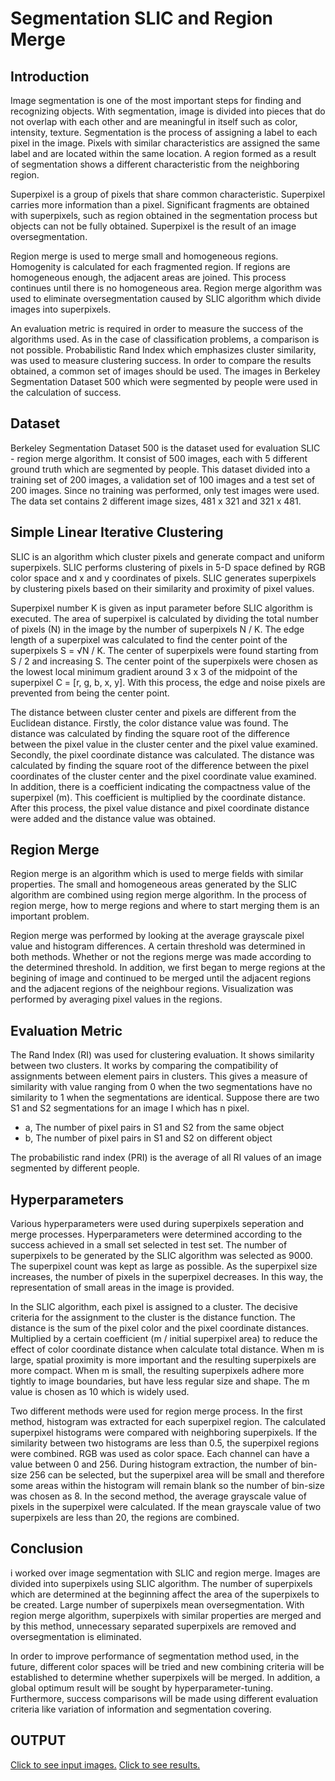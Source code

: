 # Segmentation SLIC and Region Merge

## Introduction
Image segmentation is one of the most important steps for finding and recognizing objects. With segmentation, image is divided into pieces that do not overlap with each other and are meaningful in itself such as color, intensity, texture. Segmentation is the process of assigning a label to each pixel in the image. Pixels with similar characteristics are assigned the same label and are located within the same location. A region formed as a result of segmentation shows a different characteristic from the neighboring region.

Superpixel is a group of pixels that share common characteristic. Superpixel carries more information than a pixel. Significant fragments are obtained with superpixels, such as region obtained in the segmentation process but objects can not be fully obtained. Superpixel is the result of an image oversegmentation.

Region merge is used to merge small and homogeneous regions. Homogenity is calculated for each fragmented region. If regions are homogeneous enough, the adjacent areas are joined. This process continues until there is no homogeneous area. Region merge algorithm was used to eliminate oversegmentation caused by SLIC algorithm which divide images into superpixels.

An evaluation metric is required in order to measure the success of the algorithms used. As in the case of classification problems, a comparison is not possible. Probabilistic Rand Index which emphasizes cluster similarity, was used to measure clustering success. In order to compare the results obtained, a common set of images should be used. The images in Berkeley Segmentation Dataset 500 which were segmented by people were used in the calculation of success.

## Dataset
Berkeley Segmentation Dataset 500 is the dataset used for evaluation SLIC - region merge algorithm. It consist of 500 images, each with 5 different ground truth which are segmented by people. This dataset divided into a training set of 200 images, a validation set of 100 images and a test set of 200 images. Since no training was performed, only test images were used. The data set contains 2 different image sizes, 481 x 321 and 321 x 481.

## Simple Linear Iterative Clustering
SLIC is an algorithm which cluster pixels and generate compact and uniform superpixels. SLIC performs clustering of pixels in 5-D space defined by RGB color space and x and y coordinates of pixels. SLIC generates superpixels by clustering pixels based on their similarity and proximity of pixel values.

Superpixel number K is given as input parameter before SLIC algorithm is executed. The area of superpixel is calculated by dividing the total number of pixels (N) in the image by the number of superpixels N / K. The edge length of a superpixel was calculated to find the center point of the superpixels S = √N / K. The center of superpixels were found starting from S / 2 and increasing S. The center point of the superpixels were chosen as the lowest local minimum gradient around 3 x 3 of the midpoint of the superpixel C = [r, g, b, x, y]. With this process, the edge and noise pixels are prevented from being the center point.

The distance between cluster center and pixels are different from the Euclidean distance. Firstly, the color distance value was found. The distance was calculated by finding the square root of the difference between the pixel value in the cluster center and the pixel value examined. Secondly, the pixel coordinate distance was calculated. The distance was calculated by finding the square root of the difference between the pixel coordinates of the cluster center and the pixel coordinate value examined. In addition, there is a coefficient indicating the compactness value of the superpixel (m). This coefficient is multiplied by the coordinate distance. After this process, the pixel value distance and pixel coordinate distance were added and the distance value was obtained.

## Region Merge
Region merge is an algorithm which is used to merge fields with similar properties. The small and homogeneous areas generated by the SLIC algorithm are combined using region merge algorithm. In the process of region merge, how to merge regions and where to start merging them is an important problem.

Region merge was performed by looking at the average grayscale pixel value and histogram differences. A certain threshold was determined in both methods. Whether or not the regions merge was made according to the determined threshold. In addition, we first began to merge regions at the begining of image and continued to be merged until the adjacent regions and the adjacent regions of the neighbour regions. Visualization was performed by averaging pixel values in the regions.

## Evaluation Metric
The Rand Index (RI) was used for clustering evaluation. It shows similarity between two clusters. It works by comparing the compatibility of assignments between element pairs in clusters. This gives a measure of similarity with value ranging from 0 when the two segmentations have no similarity to 1 when the segmentations are identical. Suppose there are two S1 and S2 segmentations for an image I which has n pixel.

- a, The number of pixel pairs in S1 and S2 from the same object
- b, The number of pixel pairs in S1 and S2 on different object

The probabilistic rand index (PRI) is the average of all RI values of an image segmented by different people.

## Hyperparameters
Various hyperparameters were used during superpixels seperation and merge processes. Hyperparameters were determined according to the success achieved in a small set selected in test set. The number of superpixels to be generated by the SLIC algorithm was selected as 9000. The superpixel count was kept as large as possible. As the superpixel size increases, the number of pixels in the superpixel decreases. In this way, the representation of small areas in the image is provided.

In the SLIC algorithm, each pixel is assigned to a cluster. The decisive criteria for the assignment to the cluster is the distance function. The distance is the sum of the pixel color and the pixel coordinate distances. Multiplied by a certain coefficient (m / initial superpixel area) to reduce the effect of color coordinate distance when calculate total distance. When m is large, spatial proximity is more important and the resulting superpixels are more compact. When m is small, the resulting superpixels adhere more tightly to image boundaries, but have less regular size and shape. The m value is chosen as 10 which is widely used.

Two different methods were used for region merge process. In the first method, histogram was extracted for each superpixel region. The calculated superpixel histograms were compared with neighboring superpixels. If the similarity between two histograms are less than 0.5, the superpixel regions were combined. RGB was used as color space. Each channel can have a value between 0 and 256. During histogram extraction, the number of bin-size 256 can be selected, but the superpixel area will be small and therefore some areas within the histogram will remain blank so the number of bin-size was chosen as 8. In the second method, the average grayscale value of pixels in the superpixel were calculated. If the mean grayscale value of two superpixels are less than 20, the regions are combined.

## Conclusion
i worked over image segmentation with SLIC and region merge. Images are divided into superpixels using SLIC algorithm. The number of superpixels which are determined at the beginning affect the area of the superpixels to be created. Large number of superpixels mean oversegmentation. With region merge algorithm, superpixels with similar properties are merged and by this method, unnecessary separated superpixels are removed and oversegmentation is eliminated.

In order to improve performance of segmentation method used, in the future, different color spaces will be tried and new combining criteria will be established to determine whether superpixels will be merged. In addition, a global optimum result will be sought by hyperparameter-tuning. Furthermore, success comparisons will be made using different evaluation criteria like variation of information and segmentation covering.

## OUTPUT
[Click to see input images.](/Images)
[Click to see results.](/Output)